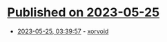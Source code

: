 # [Published on 2023-05-25](index.md)

* [2023-05-25, 03:39:57](https://lobste.rs/s/layfzt/xorvoid) - [xorvoid](https://xorvoid.com/sectorc.html)
